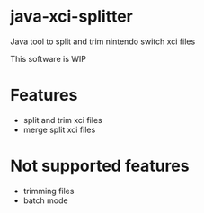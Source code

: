 # java-xci-splitter
Java tool to split and trim nintendo switch xci files

This software is WIP

# Features
 - split and trim xci files
 - merge split xci files
 
# Not supported features
 - trimming files
 - batch mode
